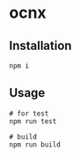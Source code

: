 # ocnx

## Installation
```shell script
npm i
```

## Usage
```shell script
# for test
npm run test

# build 
npm run build
```
